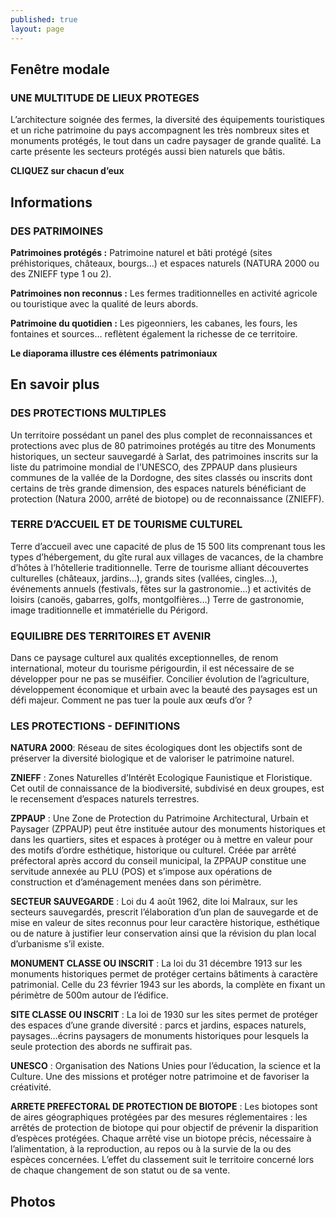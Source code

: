 ```yaml
---
published: true
layout: page
---
```


## Fenêtre modale

### UNE MULTITUDE DE LIEUX PROTEGES

L’architecture soignée des fermes, la diversité des équipements touristiques et un riche patrimoine du pays accompagnent les très nombreux sites et monuments protégés, le tout dans un cadre paysager de grande qualité.
La carte présente les secteurs protégés aussi bien naturels que bâtis.

**CLIQUEZ sur chacun d’eux**

## Informations

### DES PATRIMOINES

**Patrimoines protégés :** Patrimoine naturel et bâti protégé (sites préhistoriques, châteaux, bourgs…) et espaces naturels (NATURA 2000 ou des ZNIEFF type 1 ou 2).

**Patrimoines non reconnus :** Les fermes traditionnelles en activité agricole ou touristique avec la qualité de leurs abords.
  
**Patrimoine du quotidien :** Les pigeonniers, les cabanes, les fours, les fontaines et sources… reflètent également la richesse de ce territoire.

**Le diaporama illustre ces éléments patrimoniaux**

## En savoir plus

### DES PROTECTIONS MULTIPLES

Un territoire possédant un panel des plus complet de reconnaissances et protections avec plus de 80 patrimoines protégés au titre des Monuments historiques, un secteur sauvegardé à Sarlat, des patrimoines inscrits sur la liste du patrimoine mondial de l’UNESCO, des ZPPAUP dans plusieurs communes de la vallée de la Dordogne, des sites classés ou inscrits dont certains de très grande dimension, des espaces naturels bénéficiant de protection (Natura 2000, arrêté de biotope) ou de reconnaissance (ZNIEFF). 

### TERRE D’ACCUEIL ET DE TOURISME CULTUREL

Terre d’accueil avec une capacité de plus de 15 500 lits comprenant tous les types d’hébergement, du gîte rural aux villages de vacances, de la chambre d’hôtes à l’hôtellerie traditionnelle.
Terre de tourisme alliant découvertes culturelles (châteaux, jardins…), grands sites (vallées, cingles…), événements annuels (festivals, fêtes sur la gastronomie…) et activités de loisirs (canoës, gabarres, golfs, montgolfières…)
Terre de gastronomie, image traditionnelle et immatérielle du Périgord.

### EQUILIBRE DES TERRITOIRES ET AVENIR

Dans ce paysage culturel aux qualités exceptionnelles, de renom international, moteur du tourisme périgourdin, il est nécessaire de se développer pour ne pas se muséifier. Concilier évolution de l’agriculture, développement économique et urbain avec la beauté des paysages est un défi majeur. Comment ne pas tuer la poule aux œufs d’or ? 

### LES PROTECTIONS - DEFINITIONS

**NATURA 2000**: Réseau de sites écologiques dont les objectifs sont de préserver la diversité biologique et de valoriser le patrimoine naturel.

**ZNIEFF** : Zones Naturelles d’Intérêt Ecologique Faunistique et Floristique. Cet outil de connaissance de la biodiversité, subdivisé en deux groupes, est le recensement d’espaces naturels terrestres.

**ZPPAUP** : Une  Zone de Protection du Patrimoine Architectural, Urbain et Paysager (ZPPAUP) peut être instituée autour des monuments historiques et dans les quartiers, sites et espaces à protéger ou à mettre en valeur pour des motifs d’ordre esthétique, historique ou culturel.
Créée par arrêté préfectoral après accord du conseil municipal, la ZPPAUP constitue une servitude annexée au PLU (POS) et s’impose aux opérations de construction et d’aménagement menées dans son périmètre.

**SECTEUR SAUVEGARDE** : Loi du 4 août 1962, dite loi Malraux, sur les secteurs sauvegardés, prescrit l’élaboration d’un plan de sauvegarde et de mise en valeur de sites reconnus pour leur caractère historique, esthétique ou de nature à justifier leur conservation ainsi que la révision du plan local d’urbanisme s’il existe. 

**MONUMENT CLASSE OU INSCRIT** : La loi du 31 décembre 1913 sur les monuments historiques permet de protéger certains bâtiments à caractère patrimonial. Celle du 23 février 1943 sur les abords, la complète en fixant un périmètre de 500m autour de l’édifice.

**SITE CLASSE OU INSCRIT** : La loi de 1930 sur les sites permet de protéger des espaces d’une grande diversité : parcs et jardins, espaces naturels, paysages…écrins paysagers de monuments historiques pour lesquels la seule protection des abords ne suffirait pas.

**UNESCO** : Organisation des Nations Unies pour l’éducation, la science et la Culture. Une des missions et protéger notre patrimoine et de favoriser la créativité.

**ARRETE PREFECTORAL DE PROTECTION DE BIOTOPE** : Les biotopes sont de aires géographiques protégées par des mesures réglementaires : les arrêtés de protection de biotope qui pour objectif de prévenir la disparition d’espèces protégées. Chaque arrêté vise un biotope précis, nécessaire à l’alimentation, à la reproduction, au repos ou à la survie de la ou des espèces concernées. L’effet du classement suit le territoire concerné lors de chaque changement de son statut ou de sa vente. 


## Photos